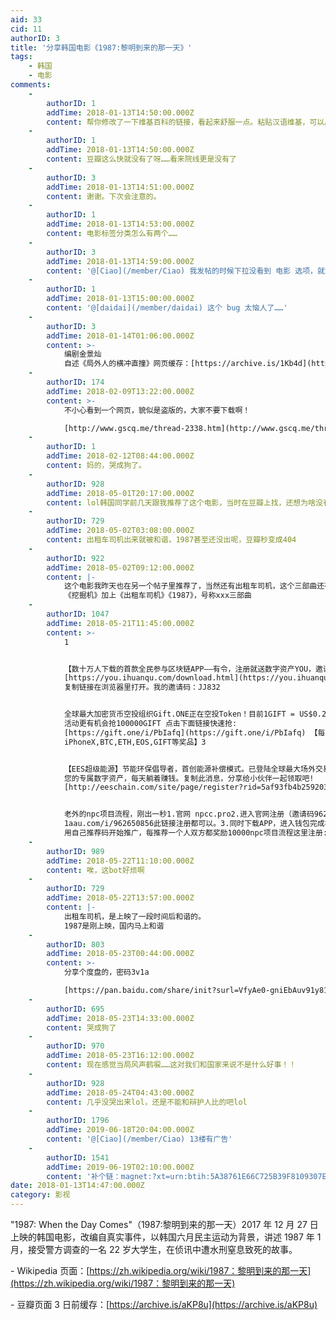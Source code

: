 ```yaml
---
aid: 33
cid: 11
authorID: 3
title: '分享韩国电影《1987:黎明到来的那一天》'
tags:
    - 韩国
    - 电影
comments:
    -
        authorID: 1
        addTime: 2018-01-13T14:50:00.000Z
        content: 帮你修改了一下维基百科的链接，看起来舒服一点。粘贴汉语维基，可以后面直接连汉字。
    -
        authorID: 1
        addTime: 2018-01-13T14:50:00.000Z
        content: 豆瓣这么快就没有了呀……看来院线更是没有了
    -
        authorID: 3
        addTime: 2018-01-13T14:51:00.000Z
        content: 谢谢。下次会注意的。
    -
        authorID: 1
        addTime: 2018-01-13T14:53:00.000Z
        content: 电影标签分类怎么有两个……
    -
        authorID: 3
        addTime: 2018-01-13T14:59:00.000Z
        content: '@[Ciao](/member/Ciao) 我发帖的时候下拉没看到 电影 选项，就添加了一个，没注意到你发的那帖。'
    -
        authorID: 1
        addTime: 2018-01-13T15:00:00.000Z
        content: '@[daidai](/member/daidai) 这个 bug 太恼人了……'
    -
        authorID: 3
        addTime: 2018-01-14T01:06:00.000Z
        content: >-
            编剧金景灿
            自述《局外人的横冲直撞》网页缓存：[https://archive.is/1Kb4d](https://archive.is/1Kb4d)
    -
        authorID: 174
        addTime: 2018-02-09T13:22:00.000Z
        content: >-
            不小心看到一个网页，貌似是盗版的，大家不要下载啊！  

            [http://www.gscq.me/thread-2338.htm](http://www.gscq.me/thread-2338.htm)
    -
        authorID: 1
        addTime: 2018-02-12T08:44:00.000Z
        content: 妈的，哭成狗了。
    -
        authorID: 928
        addTime: 2018-05-01T20:17:00.000Z
        content: lol韩国同学前几天跟我推荐了这个电影，当时在豆瓣上找，还想为啥没有，原来是讲民主革命的lol 时间又靠太近。
    -
        authorID: 729
        addTime: 2018-05-02T03:08:00.000Z
        content: 出租车司机出来就被和谐，1987甚至还没出呢，豆瓣秒变成404
    -
        authorID: 922
        addTime: 2018-05-02T09:12:00.000Z
        content: |-
            这个电影我昨天也在另一个帖子里推荐了，当然还有出租车司机，这个三部曲还有一部来着找到了。  
            《挖掘机》加上《出租车司机》《1987》，号称xxx三部曲
    -
        authorID: 1047
        addTime: 2018-05-21T11:45:00.000Z
        content: >-
            1


            【数十万人下载的首款全民参与区块链APP——有令，注册就送数字资产YOU，邀请还能再送5000】
            [https://you.ihuanqu.com/download.html](https://you.ihuanqu.com/download.html)
            复制链接在浏览器里打开。我的邀请码：JJ832


            全球最大加密货币空投组织Gift.ONE正在空投Token！目前1GIFT = US$0.2，注册即送100GIFT 参加
            活动更有机会抢100000GIFT 点击下面链接快速抢:
            [https://gift.one/i/PbIafq](https://gift.one/i/PbIafq) 【每天还有机会抽
            iPhoneX,BTC,ETH,EOS,GIFT等奖品】3


            【EES超级能源】节能环保倡导者，首创能源补偿模式。已登陆全球最大场外交易平台OTCBTC，挖掘出
            您的专属数字资产，每天躺着赚钱。复制此消息，分享给小伙伴一起领取吧!
            [http://eeschain.com/site/page/register?rid=5af93fb4b25920327b3844b04](http://eeschain.com/site/page/register?rid=5af93fb4b25920327b3844b04)


            老外的npc项目流程，刚出一秒1.官网 npcc.pro2.进入官网注册（邀请码962650856）或点
            1aau.com/i/962650856此链接注册都可以。3.同时下载APP，进入钱包完成社区认证。4.注册成功后可
            用自己推荐码开始推广，每推荐一个人双方都奖励10000npc项目流程这里注册:1aau.com/i/962650856NPC已经上新加坡交易所，剧官方说明，初始价不低于0.2元每个
    -
        authorID: 989
        addTime: 2018-05-22T11:10:00.000Z
        content: 唉，这bot好烦啊
    -
        authorID: 729
        addTime: 2018-05-22T13:57:00.000Z
        content: |-
            出租车司机，是上映了一段时间后和谐的。  
            1987是刚上映，国内马上和谐
    -
        authorID: 803
        addTime: 2018-05-23T00:44:00.000Z
        content: >-
            分享个度盘的，密码3v1a  

            [https://pan.baidu.com/share/init?surl=VfyAe0-gniEbAuv91y81Qw](https://pan.baidu.com/share/init?surl=VfyAe0-gniEbAuv91y81Qw)
    -
        authorID: 695
        addTime: 2018-05-23T14:33:00.000Z
        content: 哭成狗了
    -
        authorID: 970
        addTime: 2018-05-23T16:12:00.000Z
        content: 现在感觉当局风声鹤唳……这对我们和国家来说不是什么好事！！
    -
        authorID: 928
        addTime: 2018-05-24T04:43:00.000Z
        content: 几乎没哭出来lol，还是不能和辩护人比的吧lol
    -
        authorID: 1796
        addTime: 2019-06-18T20:04:00.000Z
        content: '@[Ciao](/member/Ciao) 13楼有广告'
    -
        authorID: 1541
        addTime: 2019-06-19T02:10:00.000Z
        content: '补个链：magnet:?xt=urn:btih:5A38761E66C725B39F8109307EC543A659059E6C'
date: 2018-01-13T14:47:00.000Z
category: 影视
---
```


"1987: When the Day Comes"（1987:黎明到来的那一天）2017 年 12 月 27 日上映的韩国电影，改编自真实事件，以韩国六月民主运动为背景，讲述 1987 年 1 月，接受警方调查的一名 22 岁大学生，在侦讯中遭水刑窒息致死的故事。

\- Wikipedia 页面：[https://zh.wikipedia.org/wiki/1987：黎明到来的那一天](https://zh.wikipedia.org/wiki/1987：黎明到来的那一天)

\- 豆瓣页面 3 日前缓存：[https://archive.is/aKP8u](https://archive.is/aKP8u)

